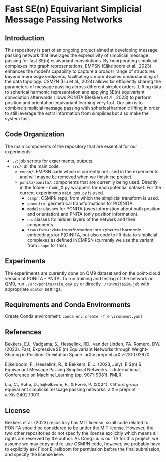 # Fast SE(n) Equivariant Simplicial Message Passing Networks

## Introduction
This repository is part of an ongoing project aimed at developing message passing network that leverages the expressivity of simplicial message passing for fast SE(n) equivariant convolutions. By incorporating simplicial complexes into graph representations, EMPSN (Eijkelboom et al., 2023) enhances the model's capability to capture a broader range of structures beyond mere edge endpoints, facilitating a more detailed understanding of the data topology. CSMPN (Liu et al., 2024) allows for efficiently sharing the parameters of message passing across different simplex orders. Lifting data to spherical harmonic representation and applying SE(n) equivariant convolution afterwards allows PONITA (Bekkers et al., 2023) to perform position and orientation equivariant learning very fast. Our aim is to combine simplicial message passing with spherical harmonic lifting in order to still leverage the extra information from simplices but also make the system fast.

## Code Organization
The main components of the repository that are essential for our experiments:
* `./`: job scripts for experiments, outputs.
* `src/`: all the main code.
  * `empsn/`: EMPSN code which is currently not used in the experiments and will maybe be removed when we finish the project.
  * `ponita/ponita/`: components that are currently being used. Directly in the folder - main_X.py wrappers for each potential dataset. For the current experiments `main_qm9.py` is used.
    * `csmpn`: CSMPN repo, from which the simplicial transform is used.
    * `geometry`: geometrical transformations for P(O)NITA.
    * `models`: classes for PONITA (uses information about both position and orientation) and PNITA (only position information).
    * `nn`: classes for hidden layers of the network and their components.
    * `transforms`: data transformation into spherical harmonic embeddings for P(O)NITA, but also code to lift data to simplicial complexes as defined in EMPSN (currently we use the variant from `csmpn` for this).

## Experiments
The experiments are currently done on QM9 dataset and on the point-cloud version of PONITA - PNITA. To run training and testing of the network on QM9, run `./src/ponita/main_qm9.py` or directly `./runPnitaSim.job` with appropriate `sbatch` settings. 

## Requirements and Conda Environments
Create Conda environment: `conda env create -f environment.yaml`

## References
Bekkers, EJ., Vadgama, S., Hesselink, RD., van der Linden, PA. Romero, DW. (2023). Fast, Expressive SE (n) Equivariant Networks through Weight-Sharing in Position-Orientation Space. arXiv preprint arXiv:2310.02970.

Eijkelboom, F., Hesselink, R., & Bekkers, E. J. (2023, July). E $(n) $ Equivariant Message Passing Simplicial Networks. In International Conference on Machine Learning (pp. 9071-9081). PMLR.

Liu, C., Ruhe, D., Eijkelboom, F., & Forré, P. (2024). Clifford group equivariant simplicial message passing networks. arXiv preprint arXiv:2402.10011.

## License
Bekkers et al. (2023) repository has MIT license, so all code related to PONITA should be considered to be under the MIT license. However, the two other repositories do not specify the license explicitly which means all rights are reserved by the author. As Cong Liu is our TA for this project, we assume we may copy and re-use CSMPN code, however, we probably have to explicitly ask Floor Eijkelboom for permission before the final submission, and specify the license here. 
